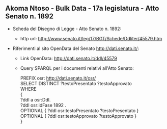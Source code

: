 ## Akoma Ntoso - Bulk Data - 17a legislatura - Atto Senato n. 1892 ##

* Scheda del Disegno di Legge - Atto Senato n. 1892:
	* http url: http://www.senato.it/leg/17/BGT/Schede/Ddliter/45579.htm

* Riferimenti al sito OpenData del Senato http://dati.senato.it/:
	* Link OpenData: http://dati.senato.it/ddl/45579
	* Query SPARQL per i documenti relativi all'Atto Senato:

        PREFIX osr: <http://dati.senato.it/osr/>  
		SELECT DISTINCT ?testoPresentato ?testoApprovato  
		WHERE  
		{  
		    ?ddl a osr:Ddl.  
		    ?ddl osr:idFase 1892 .  
		    OPTIONAL { ?ddl osr:testoPresentato ?testoPresentato }  
		    OPTIONAL { ?ddl osr:testoApprovato ?testoApprovato }  
		}
		